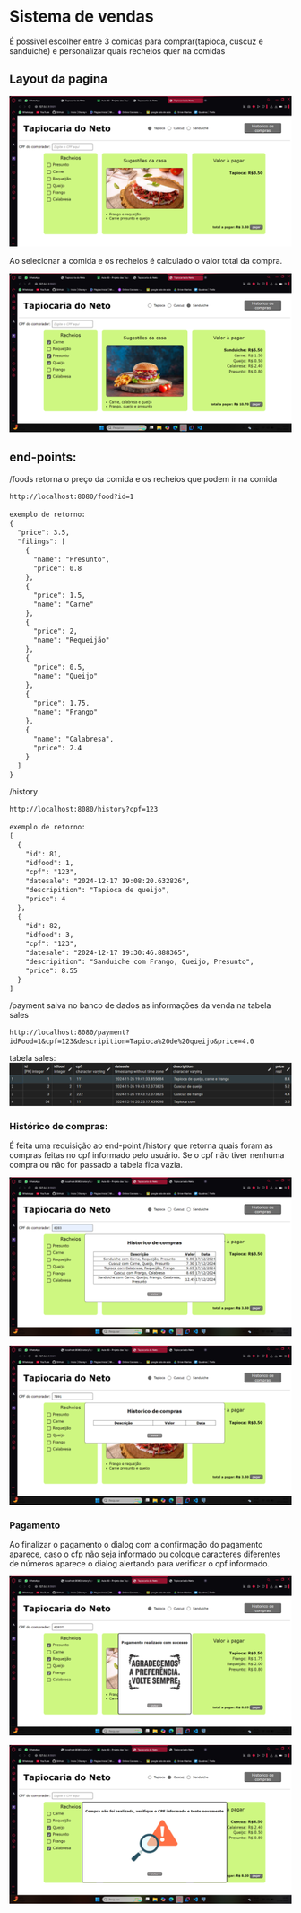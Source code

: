 # Sistema de vendas

É possivel escolher entre 3 comidas para comprar(tapioca, cuscuz e sanduiche) e personalizar quais recheios quer na comidas

## Layout da pagina
![alt text](image-1.png)

Ao selecionar a comida e os recheios é calculado o valor total da compra.

![alt text](image-2.png)


##  end-points:

/foods
retorna o preço da comida e os recheios que podem ir na comida
```
http://localhost:8080/food?id=1

exemplo de retorno:
{
  "price": 3.5,
  "filings": [
    {
      "name": "Presunto",
      "price": 0.8
    },
    {
      "price": 1.5,
      "name": "Carne"
    },
    {
      "price": 2,
      "name": "Requeijão"
    },
    {
      "price": 0.5,
      "name": "Queijo"
    },
    {
      "price": 1.75,
      "name": "Frango"
    },
    {
      "name": "Calabresa",
      "price": 2.4
    }
  ]
}
```

/history
```
http://localhost:8080/history?cpf=123

exemplo de retorno:
[
  {
    "id": 81,
    "idfood": 1,
    "cpf": "123",
    "datesale": "2024-12-17 19:08:20.632826",
    "descripition": "Tapioca de queijo",
    "price": 4
  },
  {
    "id": 82,
    "idfood": 3,
    "cpf": "123",
    "datesale": "2024-12-17 19:30:46.888365",
    "descripition": "Sanduiche com Frango, Queijo, Presunto",
    "price": 8.55
  }
]
```

/payment
salva no banco de dados as informações da venda na tabela sales
```
http://localhost:8080/payment?idFood=1&cpf=123&descripition=Tapioca%20de%20queijo&price=4.0
```
tabela sales:
![alt text](image-3.png)

### Histórico de compras:

É feita uma requisição ao end-point /history que retorna quais foram as compras feitas no cpf informado pelo usuário. Se o cpf não tiver nenhuma compra ou não for passado a tabela fica vazia.

![alt text](image-4.png)

![alt text](image-5.png)

### Pagamento

Ao finalizar o pagamento o dialog com a confirmação do pagamento aparece, caso o cfp não seja informado ou coloque caracteres diferentes de números aparece o dialog alertando para verificar o cpf informado.

![alt text](image-6.png)

![alt text](image-7.png)